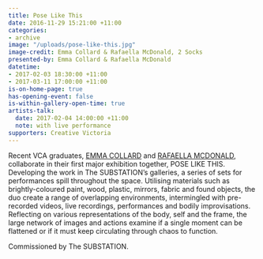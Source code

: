 ```yaml
---
title: Pose Like This
date: 2016-11-29 15:21:00 +11:00
categories:
- archive
image: "/uploads/pose-like-this.jpg"
image-credit: Emma Collard & Rafaella McDonald, 2 Socks
presented-by: Emma Collard & Rafaella McDonald
datetime:
- 2017-02-03 18:30:00 +11:00
- 2017-03-11 17:00:00 +11:00
is-on-home-page: true
has-opening-event: false
is-within-gallery-open-time: true
artists-talk:
  date: 2017-02-04 14:00:00 +11:00
  note: with live performance
supporters: Creative Victoria
---
```


Recent VCA graduates, [EMMA COLLARD](http://cargocollective.com/emmacollard/) and [RAFAELLA MCDONALD](http://rafaellamcdonald.com.au), collaborate in their first major exhibition together, POSE LIKE THIS. Developing the work in The SUBSTATION’s galleries, a series of sets for performances spill throughout the space. Utilising materials such as brightly-coloured paint, wood, plastic, mirrors, fabric and found objects, the duo create a range of overlapping environments, intermingled with pre-recorded videos, live recordings, performances and bodily improvisations. Reflecting on various representations of the body, self and the frame, the large network of images and actions examine if a single moment can be flattened or if it must keep circulating through chaos to function.

Commissioned by The SUBSTATION.
